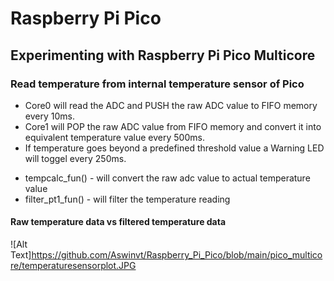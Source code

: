# Raspberry Pi Pico
## Experimenting with Raspberry Pi Pico Multicore
### Read temperature from internal temperature sensor of Pico

- Core0 will read the ADC and PUSH the raw ADC value to FIFO memory every 10ms.
- Core1 will POP the raw ADC value from FIFO memory and convert it into equivalent temperature value every 500ms.
- If temperature goes beyond a predefined threshold value a Warning LED will toggel every 250ms.
>
- tempcalc_fun() -  will convert the raw adc value to actual temperature value
- filter_pt1_fun() -  will filter the temperature reading

#### Raw temperature data vs filtered temperature data
![Alt Text]https://github.com/Aswinvt/Raspberry_Pi_Pico/blob/main/pico_multicore/temperaturesensorplot.JPG